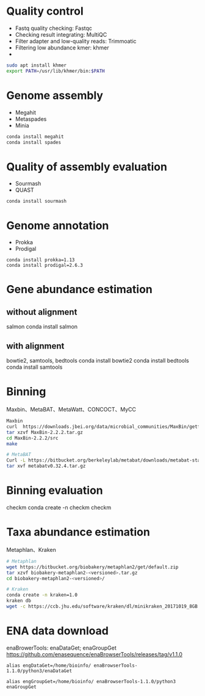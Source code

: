 # Quality control
- Fastq quality checking: Fastqc
- Checking result integrating: MultiQC
- Filter adapter and low-quality reads: Trimmoatic
- Filtering low abundance kmer: khmer
- 
```bash
sudo apt install khmer
export PATH=/usr/lib/khmer/bin:$PATH
```

# Genome assembly
- Megahit
- Metaspades 
- Minia

```bash
conda install megahit
conda install spades
```
# Quality of assembly evaluation
- Sourmash
- QUAST
```
conda install sourmash
```


# Genome annotation
- Prokka
- Prodigal

```
conda install prokka=1.13
conda install prodigal=2.6.3
```
# Gene abundance estimation 
## without alignment
salmon
conda install salmon
## with alignment
bowtie2, samtools, bedtools
conda install bowtie2
conda install bedtools
conda install samtools

# Binning
Maxbin、MetaBAT、MetaWatt、CONCOCT、MyCC

```bash
Maxbin
curl  https://downloads.jbei.org/data/microbial_communities/MaxBin/getfile.php?MaxBin-2.2.2.tar.gz > MaxBin-2.2.2.tar.gz
tar xzvf MaxBin-2.2.2.tar.gz
cd MaxBin-2.2.2/src
make

# MetaBAT
Curl -L https://bitbucket.org/berkeleylab/metabat/downloads/metabat-static-binary-linux-x64_v0.32.4.tar.gz > metabatv0.32.4.tar.gz
tar xvf metabatv0.32.4.tar.gz
```

# Binning evaluation
checkm
conda create -n checkm checkm

# Taxa abundance estimation
Metaphlan、Kraken
```bash
# Metaphlan
wget https://bitbucket.org/biobakery/metaphlan2/get/default.zip
tar xzvf biobakery-metaphlan2-<versioned>.tar.gz
cd biobakery-metaphlan2-<versioned>/

# Kraken
conda create -n kraken=1.0
kraken db 
wget -c https://ccb.jhu.edu/software/kraken/dl/minikraken_20171019_8GB.tgz
```

# ENA data download
enaBrowerTools: enaDataGet; enaGroupGet
https://github.com/enasequence/enaBrowserTools/releases/tag/v1.1.0
```
alias engDataGet=/home/bioinfo/ enaBrowserTools-1.1.0/python3/enaDataGet 

alias engGroupGet=/home/bioinfo/ enaBrowserTools-1.1.0/python3 enaGroupGet                                                                    
```
